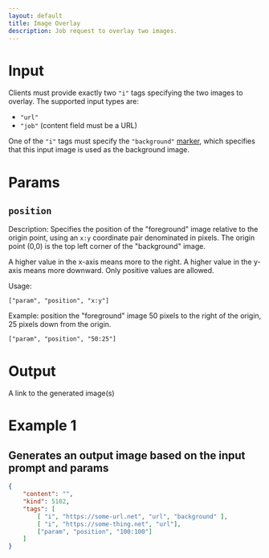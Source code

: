 ```yaml
---
layout: default
title: Image Overlay
description: Job request to overlay two images.
---
```


# Input

Clients must provide exactly two `"i"` tags specifying the two images to overlay. The supported input types are:
- `"url"`
- `"job"` (content field must be a URL)

One of the `"i"` tags must specify the `"background"` [marker](https://github.com/nostr-protocol/nips/blob/master/90.md), which specifies that this input image is used as the  background image.

# Params

## `position`

Description:
Specifies the position of the "foreground" image relative to the origin point, using an `x:y` coordinate pair denominated in pixels. The origin point (0,0) is the top left corner of the "background" image. 

A higher value in the x-axis means more to the right. A higher value in the y-axis means more downward.  Only positive values are allowed.


Usage:
```
["param", "position", "x:y"]
```

Example: position the "foreground" image 50 pixels to the right of the origin, 25 pixels down from the origin.
```
["param", "position", "50:25"]
```


# Output

A link to the generated image(s)

# Example 1

## Generates an output image based on the input prompt and params

```json
{
    "content": "",
    "kind": 5102,
    "tags": [
        [ "i", "https://some-url.net", "url", "background" ],
        [ "i", "https://some-thing.net", "url"],
        ["param", "position", "100:100"]
    ]
}
```
